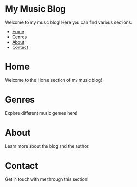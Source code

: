 # My Music Blog

Welcome to my music blog! Here you can find various sections:

- [Home](Home/README.md)
- [Genres](Genres/README.md)
- [About](About/README.md)
- [Contact](Contact/README.md)

# Home
Welcome to the Home section of my music blog!
# Genres
Explore different music genres here!
# About
Learn more about the blog and the author.
# Contact
Get in touch with me through this section!

